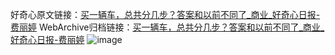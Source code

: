 好奇心原文链接：[买一辆车，总共分几步？答案和以前不同了_商业_好奇心日报-费丽婷](https://www.qdaily.com/articles/8644.html)
WebArchive归档链接：[买一辆车，总共分几步？答案和以前不同了_商业_好奇心日报-费丽婷](http://web.archive.org/web/20190623153258/https://www.qdaily.com/articles/8644.html)
![image](http://ww3.sinaimg.cn/large/007d5XDpgy1g3vdlz457lj30u04hd4qp)